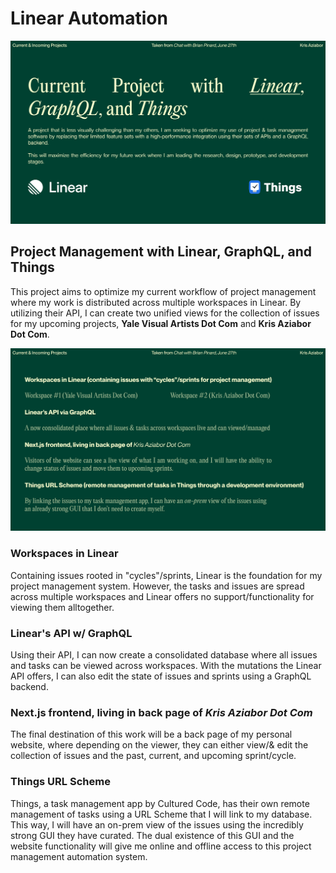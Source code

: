 # Linear Automation

![Image](/assets/linear-project-brief.png)

## Project Management with Linear, GraphQL, and Things

This project aims to optimize my current workflow of project management where my work is distributed across multiple workspaces in Linear. By utilizing their API, I can create two unified views for the collection of issues for my upcoming projects, **Yale Visual Artists Dot Com** and **Kris Aziabor Dot Com**.

![Image](/assets/brief-2.png)

### Workspaces in Linear

Containing issues rooted in "cycles"/sprints, Linear is the foundation for my project management system. However, the tasks and issues are spread across multiple workspaces and Linear offers no support/functionality for viewing them alltogether.

### Linear's API w/ GraphQL

Using their API, I can now create a consolidated database where all issues and tasks can be viewed across workspaces. With the mutations the Linear API offers, I can also edit the state of issues and sprints using a GraphQL backend.

### Next.js frontend, living in back page of *Kris Aziabor Dot Com*

The final destination of this work will be a back page of my personal website, where depending on the viewer, they can either view/& edit the collection of issues and the past, current, and upcoming sprint/cycle.

### Things URL Scheme

Things, a task management app by Cultured Code, has their own remote management of tasks using a URL Scheme that I will link to my database. This way, I will have an on-prem view of the issues using the incredibly strong GUI they have curated. The dual existence of this GUI and the website functionality will give me online and offline access to this project management automation system.
